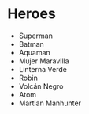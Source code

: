 # Heroes

* Superman
* Batman
* Aquaman
* Mujer Maravilla
* Linterna Verde
* Robin
* Volcán Negro
* Atom
* Martian Manhunter
